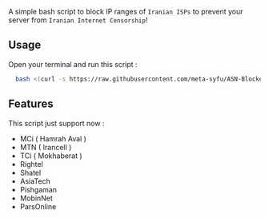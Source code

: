 

A simple bash script to block IP ranges of `Iranian ISPs` to prevent your server from `Iranian Internet Censorship`!

## Usage
Open your terminal and run this script :

```bash
  bash <(curl -s https://raw.githubusercontent.com/meta-syfu/ASN-Blocker/master/isp-blocker.sh)
```
## Features
This script just support now :

- MCi ( Hamrah Aval )
- MTN ( Irancell )
- TCi ( Mokhaberat )
- Rightel
- Shatel
- AsiaTech
- Pishgaman
- MobinNet
- ParsOnline
